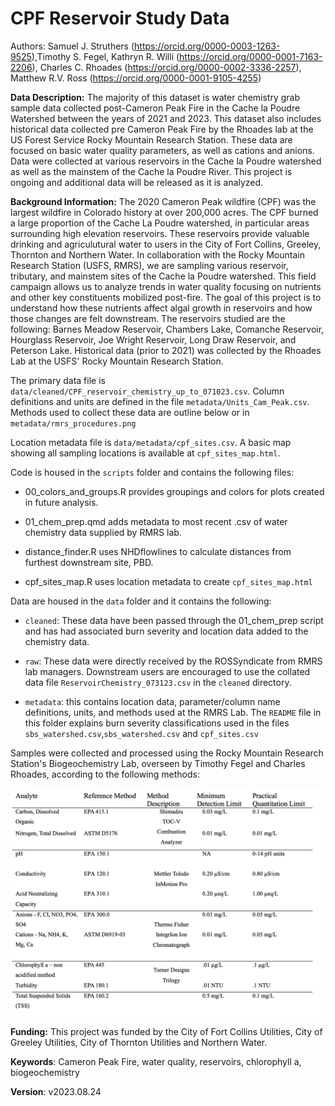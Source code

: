 # CPF Reservoir Study Data

Authors: Samuel J. Struthers (<https://orcid.org/0000-0003-1263-9525>),Timothy S. Fegel, Kathryn R. Willi (<https://orcid.org/0000-0001-7163-2206>), Charles C. Rhoades (<https://orcid.org/0000-0002-3336-2257>), Matthew R.V. Ross (<https://orcid.org/0000-0001-9105-4255>)

**Data Description:** The majority of this dataset is water chemistry grab sample data collected post-Cameron Peak Fire in the Cache la Poudre Watershed between the years of 2021 and 2023. This dataset also includes historical data collected pre Cameron Peak Fire by the Rhoades lab at the US Forest Service Rocky Mountain Research Station. These data are focused on basic water quality parameters, as well as cations and anions. Data were collected at various reservoirs in the Cache la Poudre watershed as well as the mainstem of the Cache la Poudre River. This project is ongoing and additional data will be released as it is analyzed.

**Background Information:** The 2020 Cameron Peak wildfire (CPF) was the largest wildfire in Colorado history at over 200,000 acres. The CPF burned a large proportion of the Cache La Poudre watershed, in particular areas surrounding high elevation reservoirs. These reservoirs provide valuable drinking and agriculutural water to users in the City of Fort Collins, Greeley, Thornton and Northern Water. In collaboration with the Rocky Mountain Research Station (USFS, RMRS), we are sampling various reservoir, tributary, and mainstem sites of the Cache la Poudre watershed. This field campaign allows us to analyze trends in water quality focusing on nutrients and other key constituents mobilized post-fire. The goal of this project is to understand how these nutrients affect algal growth in reservoirs and how those changes are felt downstream. The reservoirs studied are the following: Barnes Meadow Reservoir, Chambers Lake, Comanche Reservoir, Hourglass Reservoir, Joe Wright Reservoir, Long Draw Reservoir, and Peterson Lake. Historical data (prior to 2021) was collected by the Rhoades Lab at the USFS' Rocky Mountain Research Station.

The primary data file is `data/cleaned/CPF_reservoir_chemistry_up_to_071023.csv`. Column definitions and units are defined in the file `metadata/Units_Cam_Peak.csv`. Methods used to collect these data are outline below or in `metadata/rmrs_procedures.png`

Location metadata file is `data/metadata/cpf_sites.csv`. A basic map showing all sampling locations is available at `cpf_sites_map.html`.

Code is housed in the `scripts` folder and contains the following files:

-   00_colors_and_groups.R provides groupings and colors for plots created in future analysis.

-   01_chem_prep.qmd adds metadata to most recent .csv of water chemistry data supplied by RMRS lab.

-   distance_finder.R uses NHDflowlines to calculate distances from furthest downstream site, PBD.

-   cpf_sites_map.R uses location metadata to create `cpf_sites_map.html`

Data are housed in the `data` folder and it contains the following:

-   `cleaned`: These data have been passed through the 01_chem_prep script and has had associated burn severity and location data added to the chemistry data.

-   `raw`: These data were directly received by the ROSSyndicate from RMRS lab managers. Downstream users are encouraged to use the collated data file `ReservoirChemistry_073123.csv` in the `cleaned` directory.

-   `metadata`: this contains location data, parameter/column name definitions, units, and methods used at the RMRS Lab. The `README` file in this folder explains burn severity classifications used in the files `sbs_watershed.csv`,`sbs_watershed.csv` and `cpf_sites.csv`

Samples were collected and processed using the Rocky Mountain Research Station's Biogeochemistry Lab, overseen by Timothy Fegel and Charles Rhoades, according to the following methods:

![List of parameters sampled and analytical methods used during the course of this study (adapted from the USFS Rocky Mountain Research Station's 2020 Quality Assurance Procedure Plan](data/metadata/rmrs_procedures.png)

**Funding:** This project was funded by the City of Fort Collins Utilities, City of Greeley Utilities, City of Thornton Utilities and Northern Water.

**Keywords**: Cameron Peak Fire, water quality, reservoirs, chlorophyll a, biogeochemistry

**Version**: v2023.08.24
